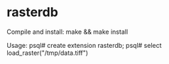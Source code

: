 # rasterdb
Compile and install:
	make && make install

Usage:
	psql# create extension rasterdb;
	psql# select load_raster("/tmp/data.tiff")
